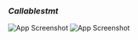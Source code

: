 ### *Callablestmt*

![App Screenshot](https://github.com/AnuragDarji/Java/assets/127482974/c60191bc-4427-4944-a95c-75db3478a69a)
![App Screenshot]()
